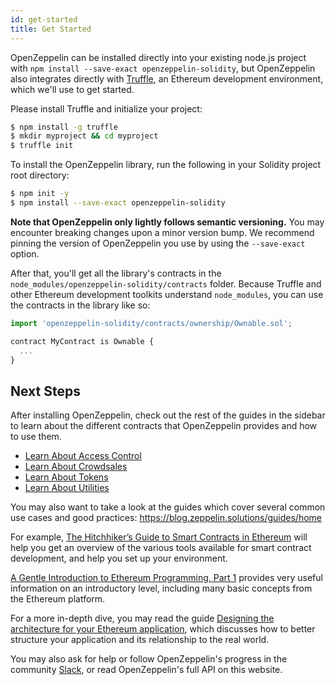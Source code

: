 ```yaml
---
id: get-started
title: Get Started
---
```


OpenZeppelin can be installed directly into your existing node.js project with `npm install --save-exact openzeppelin-solidity`, but OpenZeppelin also integrates directly with [Truffle](https://github.com/ConsenSys/truffle), an Ethereum development environment, which we'll use to get started.

Please install Truffle and initialize your project:

```sh
$ npm install -g truffle
$ mkdir myproject && cd myproject
$ truffle init
```

To install the OpenZeppelin library, run the following in your Solidity project root directory:
```sh
$ npm init -y
$ npm install --save-exact openzeppelin-solidity
```

**Note that OpenZeppelin only lightly follows semantic versioning.** You may encounter breaking changes upon a minor version bump. We recommend pinning the version of OpenZeppelin you use by using the `--save-exact` option.

After that, you'll get all the library's contracts in the `node_modules/openzeppelin-solidity/contracts` folder. Because Truffle and other Ethereum development toolkits understand `node_modules`, you can use the contracts in the library like so:

```js
import 'openzeppelin-solidity/contracts/ownership/Ownable.sol';

contract MyContract is Ownable {
  ...
}
```

## Next Steps

After installing OpenZeppelin, check out the rest of the guides in the sidebar to learn about the different contracts that OpenZeppelin provides and how to use them.

- [Learn About Access Control](/api/docs/learn-about-access-control.html)
- [Learn About Crowdsales](/api/docs/learn-about-crowdsales.html)
- [Learn About Tokens](/api/docs/learn-about-tokens.html)
- [Learn About Utilities](/api/docs/learn-about-utilities.html)

You may also want to take a look at the guides which cover several common use cases and good practices: https://blog.zeppelin.solutions/guides/home

For example, [The Hitchhiker’s Guide to Smart Contracts in Ethereum](https://blog.zeppelin.solutions/the-hitchhikers-guide-to-smart-contracts-in-ethereum-848f08001f05) will help you get an overview of the various tools available for smart contract development, and help you set up your environment.

[A Gentle Introduction to Ethereum Programming, Part 1](https://blog.zeppelin.solutions/a-gentle-introduction-to-ethereum-programming-part-1-783cc7796094) provides very useful information on an introductory level, including many basic concepts from the Ethereum platform.

For a more in-depth dive, you may read the guide [Designing the architecture for your Ethereum application](https://blog.zeppelin.solutions/designing-the-architecture-for-your-ethereum-application-9cec086f8317), which discusses how to better structure your application and its relationship to the real world.

You may also ask for help or follow OpenZeppelin's progress in the community [Slack](https://slack.openzeppelin.org), or read OpenZeppelin's full API on this website.
